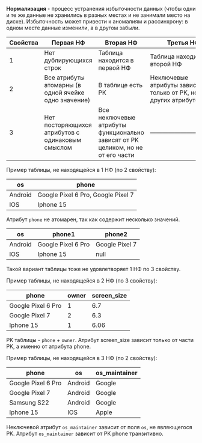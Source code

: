 **Нормализация** - процесс устранения избыточности данных (чтобы одни и те же данные не хранились в разных местах и не занимали место на диске). Избыточность может привести к аномалиям и рассинхрону: в одном месте данные изменили, а в другом забыли.

| Свойства | Первая НФ                                            | Вторая НФ                                                                       | Третья НФ                                                           |
| -------- | ---------------------------------------------------- | ------------------------------------------------------------------------------- | ------------------------------------------------------------------- |
| 1        | Нет дублирующихся строк                              | Таблица находится в первой НФ                                                   | Таблица находится во второй НФ                                      |
| 2        | Все атрибуты атомарны (в одной ячейке одно значение) | В таблице есть PK                                                               | Неключевые атрибуты зависят только от PK, но не от других атрибутов |
| 3        | Нет посторяющихся атрибутов с одинаковым смыслом     | Все неключевые атрибуты функционально зависят от PK целиком, но не от его части | ———————————                                                         |

Пример таблицы, не находящейся в 1 НФ (по 2 свойству):

| os      | phone                              |
| ------- | ---------------------------------- |
| Android | Google Pixel 6 Pro, Google Pixel 7 |
| IOS     | Iphone 15                          |

Атрибут `phone` не атомарен, так как содержит несколько значений.

| os      | phone1             | phone2         |
| ------- | ------------------ | -------------- |
| Android | Google Pixel 6 Pro | Google Pixel 7 |
| IOS     | Iphone 15          | null           |

Такой вариант таблицы тоже не удовлетворяет 1 НФ по 3 свойству. 

Пример таблицы, не находящейся в 2 НФ (по 3 свойству):

| phone               | owner | screen_size |
|---------------------|-------|-------------|
| Google Pixel 6 Pro  | 1     | 6.7         |
| Google Pixel 7      | 2     | 6.3         |
| Iphone 15           | 1     | 6.06        |

PK таблицы - `phone` + `owner`. 
Атрибут screen_size зависит только от части PK, а именно от атрибута phone.

Пример таблицы, не находящейся в 3 НФ (по 2 свойству):

|phone|os|os_maintainer|
|---|---|---|
|Google Pixel 6 Pro|Android|Google|
|Google Pixel 7|Android|Google|
|Samsung S22|Android|Google|
|Iphone 15|IOS|Apple|

Неключевой атрибут `os_maintainer` зависит от поля `os`, не являющегося PK. 
Атрибут `os_maintainer` зависит от PK phone транзитивно.